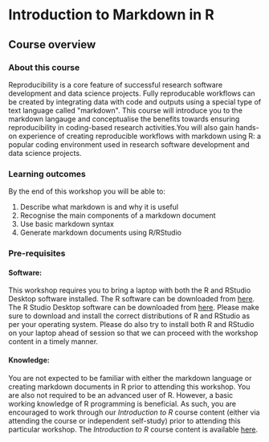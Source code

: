 # Introduction to Markdown in R

## Course overview

### About this course
Reproducibility is a core feature of successful research software development and data science projects. Fully reproducable workflows can be created by integrating data with code and outputs using a special type of text language called "markdown". This course will introduce you to the markdown langauge and conceptualise the benefits towards ensuring reproducibility in coding-based research activities.You will also gain hands-on experience of creating reproducible workflows with markdown using R: a popular coding environment used in research software development and data science projects.

### Learning outcomes
By the end of this workshop you will be able to:
1. Describe what markdown is and why it is useful
2. Recognise the main components of a markdown document
3. Use basic markdown syntax
4. Generate markdown documents using R/RStudio

### Pre-requisites

#### Software:
This workshop requires you to bring a laptop with both the R and RStudio Desktop software installed. The R software can be downloaded from [here](https://cloud.r-project.org/). The R Studio Desktop software can be downloaded from [here](https://posit.co/download/rstudio-desktop/). Please make sure to download and install the correct distributions of R and RStudio as per your operating system. Please do also try to install both R and RStudio on your laptop ahead of session so that we can proceed with the workshop content in a timely manner.

#### Knowledge:
You are not expected to be familiar with either the markdown language or creating markdown documents in R prior to attending this workshop. You are also not required to be an advanced user of R. However, a basic working knowledge of R programming is beneficial. As such, you are encouraged to work through our *Introduction to R* course content (either via attending the course or independent self-study) prior to attending this particular workshop. The *Introduction to R* course content is available [here](https://coding-for-reproducible-research.github.io/CfRR_Courses/individual_modules/section_landing_pages/introduction_to_r.html#).
